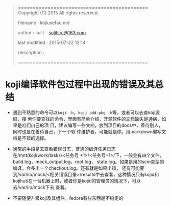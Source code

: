 > ============================================
>   Copyright (C) 2015 All rights reserved.
>
>   filename : kojiusefaq.md
>
>   author : sulit - sulitsrc@163.com
>
>   last modified : 2015-07-22 12:14
>
>   description :
>
> ============================================

koji编译软件包过程中出现的错误及其总结
===

- 遇到不熟悉的命令可以`koji -h`，`koji add-pkg -h`等，或者可以去查koji源码，搜
索你要查找的命令，里面有简单介绍，开源软件的文档缺失是通病，如果是咱们自己的项
目，建议编写一些文档，放到项目的docs中，善待别人，同时也是在善待自己，下一个软
件维护者，可能就是你。用markdown编写文档是不错的选择。

- 通常的手段是去查看错误日志，普通的编译任务日志在/mnt/koji/work/tasks/<任务号
+1>/<任务号+1>/下，一般会有四个文件，build.log，mock_output.log，root.log，
state.log。如果是用的scm类型的编译，会多出一个checkout.log。还有就是如果出错，
还有可能要到/var/lib/mock/<相关错误目录>/results中去查看，这种情况只有kojid和
kojihub在一台机器上时，或者你是kojid的管理员的情况下，可以去/var/lib/mock下去
查看。

- 不要随便升级koji及其组件，fedora有些东西是不稳定的
